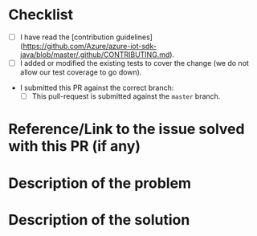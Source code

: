 <!--
Thank you for helping us improve the Azure IoT Java SDK!

Here's a little checklist of things that will help it make its way to the repository: Note that you don't have to check all the boxes, we can help you with that. 
This being said, the more you do, the quicker it'll go through our gated build! 
--> 

# Checklist
- [ ] I have read the [contribution guidelines] (https://github.com/Azure/azure-iot-sdk-java/blob/master/.github/CONTRIBUTING.md).
- [ ] I added or modified the existing tests to cover the change (we do not allow our test coverage to go down).
- I submitted this PR against the correct branch: 
  - [ ] This pull-request is submitted against the `master` branch. 

# Reference/Link to the issue solved with this PR (if any)

# Description of the problem
<!-- Please be as precise as possible: what issue you experienced, how often... -->

# Description of the solution
<!-- How you solved the issue and the other things you considered and maybe rejected --> 